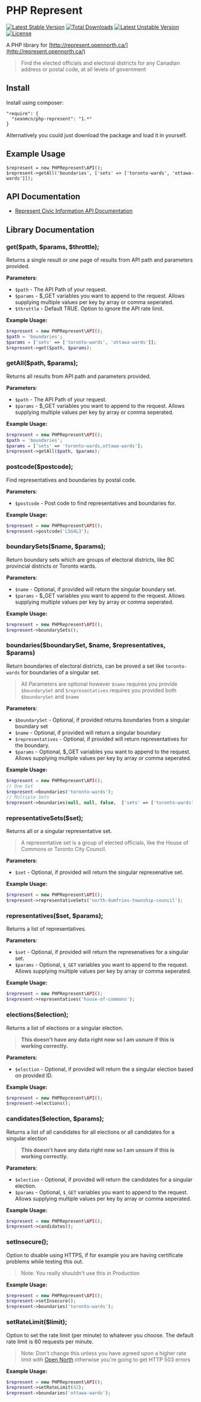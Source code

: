 # PHP Represent

[![Latest Stable Version](https://poser.pugx.org/seanmcn/php-represent/v/stable)](https://packagist.org/packages/seanmcn/php-represent) [![Total Downloads](https://poser.pugx.org/seanmcn/php-represent/downloads)](https://packagist.org/packages/seanmcn/php-represent) [![Latest Unstable Version](https://poser.pugx.org/seanmcn/php-represent/v/unstable)](https://packagist.org/packages/seanmcn/php-represent) [![License](https://poser.pugx.org/seanmcn/php-represent/license)](https://packagist.org/packages/seanmcn/php-represent)

A PHP library for [http://represent.opennorth.ca/](http://represent.opennorth.ca/)

> Find the elected officials and electoral districts for any Canadian address or postal code, at all levels of government

## Install
Install using composer:
```
"require": {
  "seanmcn/php-represent": "1.*"
}
```

Alternatively you could just download the package and load it in yourself.

## Example Usage
```
$represent = new PHPRepresent\API();
$represent->getAll('boundaries', ['sets' => ['toronto-wards', 'ottawa-wards']]);
```

## API Documentation
- [Represent Civic Information API Documentation](http://represent.opennorth.ca/api/)

## Library Documentation

### get($path, $params, $throttle);

Returns a single result or one page of results from API path and 
parameters provided.

**Parameters**:
- `$path` - The API Path of your request.
- `$params` - $_GET variables you want to append to the request. Allows supplying multiple values per key by array or comma seperated.
- `$throttle` - Default TRUE. Option to ignore the API rate limit.

**Example Usage:**
```php
$represent = new PHPRepresent\API();
$path = 'boundaries';
$params = ['sets' => ['toronto-wards', 'ottawa-wards']];
$represent->get($path, $params);
```

### getAll($path, $params);

Returns all results from API path and parameters provided.

**Parameters**:
- `$path` - The API Path of your request.
- `$params` - $_GET variables you want to append to the request. Allows supplying multiple values per key by array or comma seperated.

**Example Usage:**
```php
$represent = new PHPRepresent\API();
$path = 'boundaries';
$params = ['sets' => 'toronto-wards,ottawa-wards'];
$represent->getAll($path, $params);
```

###  postcode($postcode);
Find representatives and boundaries by postal code.

**Parameters**:
- `$postcode` - Post code to find representatives and boundaries for.

**Example Usage:**
```php
$represent = new PHPRepresent\API();
$represent->postcode('L5G4L3');
```
###  boundarySets($name, $params);
Return boundary sets which are groups of electoral districts, like BC provincial districts or Toronto wards.

**Parameters**:
- `$name` - Optional, if provided will return the singular boundary set.
- `$params` - $_GET variables you want to append to the request. Allows supplying multiple values per key by array or comma seperated.

**Example Usage:**
```php
$represent = new PHPRepresent\API();
$represent->boundarySets();
```

###   boundaries($boundarySet, $name, $representatives, $params)
Return boundaries of electoral districts, can be proved a set like `toronto-wards` for boundaries of a singular set. 

>All Parameters are optional however `$name` requires you provide `$boundarySet` and `$representatives` requires you provided both `$boundarySet` and `$name`

**Parameters**:
- `$boundarySet` - Optional, if provided returns boundaries from a singular boundary set
- `$name` - Optional, if provided will return a singular boundary
- `$representatives` - Optional, if provided will return representatives for the boundary. 
- `$params` - Optional, $_GET variables you want to append to the request. Allows supplying multiple values per key by array or comma seperated.

**Example Usage:**
```php
$represent = new PHPRepresent\API();
// One Set
$represent->boundaries('toronto-wards');
// Multiple Sets
$represent->boundaries(null, null, false,  ['sets' => ['toronto-wards', 'ottawa-wards']]);

```

###  representativeSets($set);
Returns all or a singular representative set. 

>A representative set is a group of elected officials, like the House of Commons or Toronto City Council.

**Parameters**:
- `$set` - Optional, if provided will return the singular represenative set.

**Example Usage:**
```php
$represent = new PHPRepresent\API();
$represent->representativeSets('north-dumfries-township-council');
```

###  representatives($set, $params);
Returns a list of representatives.

**Parameters**:
- `$set` - Optional, if provided will return the represenatives for a singular set.
- `$params` - Optional, `$_GET` variables you want to append to the request. Allows supplying multiple values per key by array or comma seperated.

**Example Usage:**
```php
$represent = new PHPRepresent\API();
$represent->representatives('house-of-commons');
```
###  elections($election);
Returns a list of elections or a singular election.

>**This doesn't have any data right now so I am usnure if this is working correctly.**

**Parameters**:
- `$election` - Optional, if provided will return the a singular election based on provided ID.

**Example Usage:**
```php
$represent = new PHPRepresent\API();
$represent->elections();
```

###  candidates($election, $params);
Returns a list of all candidates for all elections or all candidates for a singular election

>**This doesn't have any data right now so I am unsure if this is working correctly.**

**Parameters**:
- `$election` - Optional, if provided will return the candidates for a singular election.
- `$params` - Optional, `$_GET` variables you want to append to the request. Allows supplying multiple values per key by array or comma seperated.

**Example Usage:**
```php
$represent = new PHPRepresent\API();
$represent->candidates();
```

###  setInsecure();
Option to disable using HTTPS, if for example you are having certificate problems while testing this out.
> Note: You really shouldn't use this in Production

**Example Usage:**
```php
$represent = new PHPRepresent\API();
$represent->setInsecure();
$represent->boundaries('toronto-wards');
```

###  setRateLimit($limit);
Option to set the rate limit (per minute) to whatever you choose. The default rate limit is 60 requests per minute.

> Note: Don't change this unless you have agreed upon a higher rate limit with [Open North](mailto:represent@opennorth.ca) otherwise you're going to get HTTP 503 errors

**Example Usage:**
```php
$represent = new PHPRepresent\API();
$represent->setRateLimit(42);
$represent->boundaries('ottawa-wards');
```
